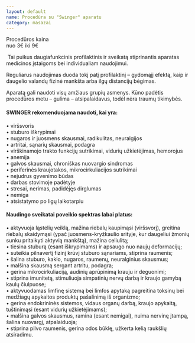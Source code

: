 ```yaml
---
layout: default
name: Procedūra su "Swinger" aparatu
category: masazai
---
```


<p><div class="name-tag">Procedūros kaina</div><div class="price-tag">nuo 3€ iki 9€</div></p>
<p>&nbsp;Tai puikus daugiafunkcinis profilaktinis ir sveikatą stiprinantis aparatas medicinos įstaigoms bei individualiam naudojimui.</p>
<p>Reguliarus naudojimas duoda tokį patį profilaktinį – gydomąjį efektą, kaip ir daugelio valandų fizinė mankšta arba ilgų distancijų bėgimas.</p>
<p>Aparatą gali naudoti visų amžiaus grupių asmenys. Kūno padėtis procedūros metu – gulima – atsipalaidavus, todėl nėra traumų tikimybės.</p>
<p><h4>SWINGER rekomenduojama naudoti, kai yra:</h4></p>
•	viršsvoris
<br>•	stuburo iškrypimai
<br>•	nugaros ir juosmens skausmai, radikulitas, neuralgijos
<br>•	artritai, sąnarių skausmai, podagra
<br>•	virškinamojo trakto funkcijų sutrikimai, vidurių užkietėjimas, hemorojus
<br>•	anemija
<br>•	galvos skausmai, chroniškas nuovargio sindromas
<br>•	periferinės kraujotakos, mikrocirkuliacijos sutrikimai
<br>•	nejudrus gyvenimo būdas
<br>•	darbas stovimoje padėtyje
<br>•	stresai, nerimas, padidėjęs dirglumas
<br>•	nemiga
<br>•	atsistatymo po ligų laikotarpiu
<p><h4>Naudingo sveikatai poveikio spektras labai platus:</h4></p>
•	aktyvuoja ląstelių veiklą, mažina riebalų kaupimąsi (viršsvorį), greitina riebalų skaidymąsi (ypač juosmens-kryžkaulio srityje, kur daugeliui žmonių sunku pritaikyti aktyvią mankštą), mažina celiulitą;
<br>•	tiesina stuburą (esant iškrypimams) ir apsaugo nuo naujų deformacijų;
<br>•	suteikia pilnavertį fizinį krūvį stuburo sąnariams, stiprina raumenis;
<br>•	šalina stuburo, kaklo, nugaros, raumenų, neuralginius skausmus;
<br>•	malšina skausmą sergant artritu, podagra;
<br>•	gerina mikrocirkuliaciją, audinių aprūpinimą krauju ir deguonimi;
<br>•	stiprina imunitetą, stimuliuoja simpatinių nervų darbą ir kraujo gamybą kaulų čiulpuose;
<br>•	aktyvuodamas limfinę sistemą bei limfos apytaką pagreitina toksinų bei medžiagų apykaitos produktų pašalinimą iš organizmo;
<br>•	gerina endokrininės sistemos, vidaus organų darbą, kraujo apykaitą, tuštinimąsi (esant vidurių užkietėjimams);
<br>•	malšina galvos skausmus, ramina (esant nemigai), nuima nervinę įtampą, šalina nuovargį, atpalaiduoja;
<br>•	stiprina pilvo raumenis, gerina odos būklę, užkerta kelią raukšlių atsiradimu. 
</p>